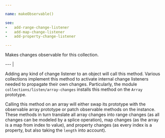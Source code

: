 ```yaml
---

name: makeObservable()

see:
-   add-range-change-listener
-   add-map-change-listener
-   add-property-change-listener

---
```


Makes changes observable for this collection.

--- |

Adding any kind of change listener to an object will call this method.
Various collections implement this method to activate internal change listeners
needed to propagate their own changes.
Particularly, the module `collections/listen/array-changes` installs this method
on the `Array` prototype.

Calling this method on an array will either swap its prototype with the
observable array prototype or patch observable methods on the instance.
These methods in turn translate all array changes into range changes (as all
changes can be modeled by a splice operation), map changes (as the array is a
map from index to value), and property changes (as every index is a property,
but also taking the `length` into account).


